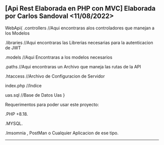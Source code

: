 [Api Rest Elaborada en PHP con MVC]   Elaborada por Carlos Sandoval <11/08/2022>
-------------------------------------------------------------------------------------------------------------------------------------------------------------------------
WebApi{
.controllers  //Aqui encontraras alos controladores que manejan a los Modelos

.libraries //Aqui encontraras las Librerias  necesarias para la autenticacion de JWT

.models //Aqui Encontraras a los modelos necesarios 

.paths  //Aqui encontraras un Archivo que maneja las rutas de la API

.htaccess //Archivo de Configuracion de Servidor

index.php //Indice

uas.sql //Base de Datos  Uas
}

Requerimentos para poder usar este proyecto:
  
  .PHP +8.18.

  .MYSQL.
  
  .Imsomnia , PostMan o Cualquier Aplicacion de ese tipo.
  

-------------------------------------------------------------------------------------------------------------------------------------------------------------------------
